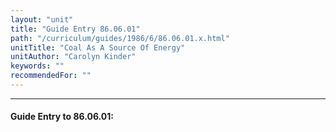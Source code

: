 ```yaml
---
layout: "unit"
title: "Guide Entry 86.06.01"
path: "/curriculum/guides/1986/6/86.06.01.x.html"
unitTitle: "Coal As A Source Of Energy"
unitAuthor: "Carolyn Kinder"
keywords: ""
recommendedFor: ""
---
```

<body>
<hr/>
<h4>
Guide Entry to 86.06.01:
</h4>
</body>